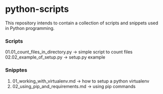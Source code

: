 # python-scripts

This repository intends to contain a collection of scripts and snippets used 
in Python programming.

### Scripts

01.01_count_files_in_directory.py -> simple script to count files  
02.02_example_of_setup.py -> setup.py example

### Snipptes

01. 01_working_with_virtualenv.md -> how to setup a python virtualenv
02. 02_using_pip_and_requirements.md -> using pip commands
